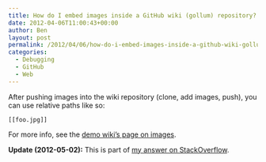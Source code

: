 ```yaml
---
title: How do I embed images inside a GitHub wiki (gollum) repository?
date: 2012-04-06T11:00:43+00:00
author: Ben
layout: post
permalink: /2012/04/06/how-do-i-embed-images-inside-a-github-wiki-gollum-repository/
categories:
  - Debugging
  - GitHub
  - Web
---
```

After pushing images into the wiki repository (clone, add images, push), you can use relative paths like so:

<pre><code class="no-highlight">[[foo.jpg]]</code></pre>

For more info, see the [demo wiki&#8217;s page on images](https://github.com/mojombo/gollum-demo/blob/master/Mordor/Eye-Of-Sauron.md).

**Update (2012-05-02):** This is part of [my answer on StackOverflow](http://stackoverflow.com/questions/10045517/embedding-images-inside-a-github-wiki-gollum-repository/10414862#10414862).